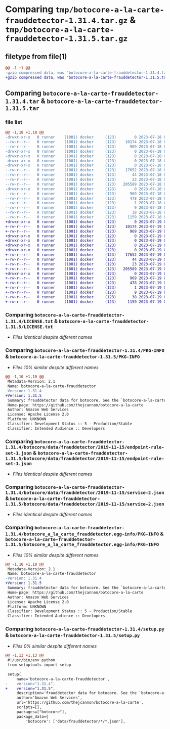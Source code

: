 # Comparing `tmp/botocore-a-la-carte-frauddetector-1.31.4.tar.gz` & `tmp/botocore-a-la-carte-frauddetector-1.31.5.tar.gz`

## filetype from file(1)

```diff
@@ -1 +1 @@
-gzip compressed data, was "botocore-a-la-carte-frauddetector-1.31.4.tar", last modified: Tue Jul 18 01:55:17 2023, max compression
+gzip compressed data, was "botocore-a-la-carte-frauddetector-1.31.5.tar", last modified: Wed Jul 19 02:43:58 2023, max compression
```

## Comparing `botocore-a-la-carte-frauddetector-1.31.4.tar` & `botocore-a-la-carte-frauddetector-1.31.5.tar`

### file list

```diff
@@ -1,18 +1,18 @@
-drwxr-xr-x   0 runner    (1001) docker     (123)        0 2023-07-18 01:55:17.596255 botocore-a-la-carte-frauddetector-1.31.4/
--rw-r--r--   0 runner    (1001) docker     (123)    10174 2023-07-18 01:55:17.000000 botocore-a-la-carte-frauddetector-1.31.4/LICENSE.txt
--rw-r--r--   0 runner    (1001) docker     (123)      969 2023-07-18 01:55:17.596255 botocore-a-la-carte-frauddetector-1.31.4/PKG-INFO
-drwxr-xr-x   0 runner    (1001) docker     (123)        0 2023-07-18 01:55:17.596255 botocore-a-la-carte-frauddetector-1.31.4/botocore/
-drwxr-xr-x   0 runner    (1001) docker     (123)        0 2023-07-18 01:55:17.596255 botocore-a-la-carte-frauddetector-1.31.4/botocore/data/
-drwxr-xr-x   0 runner    (1001) docker     (123)        0 2023-07-18 01:55:17.596255 botocore-a-la-carte-frauddetector-1.31.4/botocore/data/frauddetector/
-drwxr-xr-x   0 runner    (1001) docker     (123)        0 2023-07-18 01:55:17.596255 botocore-a-la-carte-frauddetector-1.31.4/botocore/data/frauddetector/2019-11-15/
--rw-r--r--   0 runner    (1001) docker     (123)    17652 2023-07-18 01:54:50.000000 botocore-a-la-carte-frauddetector-1.31.4/botocore/data/frauddetector/2019-11-15/endpoint-rule-set-1.json
--rw-r--r--   0 runner    (1001) docker     (123)       44 2023-07-18 01:54:50.000000 botocore-a-la-carte-frauddetector-1.31.4/botocore/data/frauddetector/2019-11-15/examples-1.json
--rw-r--r--   0 runner    (1001) docker     (123)       23 2023-07-18 01:54:50.000000 botocore-a-la-carte-frauddetector-1.31.4/botocore/data/frauddetector/2019-11-15/paginators-1.json
--rw-r--r--   0 runner    (1001) docker     (123)   205589 2023-07-18 01:54:50.000000 botocore-a-la-carte-frauddetector-1.31.4/botocore/data/frauddetector/2019-11-15/service-2.json
-drwxr-xr-x   0 runner    (1001) docker     (123)        0 2023-07-18 01:55:17.596255 botocore-a-la-carte-frauddetector-1.31.4/botocore_a_la_carte_frauddetector.egg-info/
--rw-r--r--   0 runner    (1001) docker     (123)      969 2023-07-18 01:55:17.000000 botocore-a-la-carte-frauddetector-1.31.4/botocore_a_la_carte_frauddetector.egg-info/PKG-INFO
--rw-r--r--   0 runner    (1001) docker     (123)      478 2023-07-18 01:55:17.000000 botocore-a-la-carte-frauddetector-1.31.4/botocore_a_la_carte_frauddetector.egg-info/SOURCES.txt
--rw-r--r--   0 runner    (1001) docker     (123)        1 2023-07-18 01:55:17.000000 botocore-a-la-carte-frauddetector-1.31.4/botocore_a_la_carte_frauddetector.egg-info/dependency_links.txt
--rw-r--r--   0 runner    (1001) docker     (123)        9 2023-07-18 01:55:17.000000 botocore-a-la-carte-frauddetector-1.31.4/botocore_a_la_carte_frauddetector.egg-info/top_level.txt
--rw-r--r--   0 runner    (1001) docker     (123)       38 2023-07-18 01:55:17.596255 botocore-a-la-carte-frauddetector-1.31.4/setup.cfg
--rw-r--r--   0 runner    (1001) docker     (123)     1159 2023-07-18 01:55:17.000000 botocore-a-la-carte-frauddetector-1.31.4/setup.py
+drwxr-xr-x   0 runner    (1001) docker     (123)        0 2023-07-19 02:43:58.943533 botocore-a-la-carte-frauddetector-1.31.5/
+-rw-r--r--   0 runner    (1001) docker     (123)    10174 2023-07-19 02:43:58.000000 botocore-a-la-carte-frauddetector-1.31.5/LICENSE.txt
+-rw-r--r--   0 runner    (1001) docker     (123)      969 2023-07-19 02:43:58.943533 botocore-a-la-carte-frauddetector-1.31.5/PKG-INFO
+drwxr-xr-x   0 runner    (1001) docker     (123)        0 2023-07-19 02:43:58.943533 botocore-a-la-carte-frauddetector-1.31.5/botocore/
+drwxr-xr-x   0 runner    (1001) docker     (123)        0 2023-07-19 02:43:58.943533 botocore-a-la-carte-frauddetector-1.31.5/botocore/data/
+drwxr-xr-x   0 runner    (1001) docker     (123)        0 2023-07-19 02:43:58.943533 botocore-a-la-carte-frauddetector-1.31.5/botocore/data/frauddetector/
+drwxr-xr-x   0 runner    (1001) docker     (123)        0 2023-07-19 02:43:58.943533 botocore-a-la-carte-frauddetector-1.31.5/botocore/data/frauddetector/2019-11-15/
+-rw-r--r--   0 runner    (1001) docker     (123)    17652 2023-07-19 02:43:32.000000 botocore-a-la-carte-frauddetector-1.31.5/botocore/data/frauddetector/2019-11-15/endpoint-rule-set-1.json
+-rw-r--r--   0 runner    (1001) docker     (123)       44 2023-07-19 02:43:32.000000 botocore-a-la-carte-frauddetector-1.31.5/botocore/data/frauddetector/2019-11-15/examples-1.json
+-rw-r--r--   0 runner    (1001) docker     (123)       23 2023-07-19 02:43:32.000000 botocore-a-la-carte-frauddetector-1.31.5/botocore/data/frauddetector/2019-11-15/paginators-1.json
+-rw-r--r--   0 runner    (1001) docker     (123)   205589 2023-07-19 02:43:32.000000 botocore-a-la-carte-frauddetector-1.31.5/botocore/data/frauddetector/2019-11-15/service-2.json
+drwxr-xr-x   0 runner    (1001) docker     (123)        0 2023-07-19 02:43:58.943533 botocore-a-la-carte-frauddetector-1.31.5/botocore_a_la_carte_frauddetector.egg-info/
+-rw-r--r--   0 runner    (1001) docker     (123)      969 2023-07-19 02:43:58.000000 botocore-a-la-carte-frauddetector-1.31.5/botocore_a_la_carte_frauddetector.egg-info/PKG-INFO
+-rw-r--r--   0 runner    (1001) docker     (123)      478 2023-07-19 02:43:58.000000 botocore-a-la-carte-frauddetector-1.31.5/botocore_a_la_carte_frauddetector.egg-info/SOURCES.txt
+-rw-r--r--   0 runner    (1001) docker     (123)        1 2023-07-19 02:43:58.000000 botocore-a-la-carte-frauddetector-1.31.5/botocore_a_la_carte_frauddetector.egg-info/dependency_links.txt
+-rw-r--r--   0 runner    (1001) docker     (123)        9 2023-07-19 02:43:58.000000 botocore-a-la-carte-frauddetector-1.31.5/botocore_a_la_carte_frauddetector.egg-info/top_level.txt
+-rw-r--r--   0 runner    (1001) docker     (123)       38 2023-07-19 02:43:58.943533 botocore-a-la-carte-frauddetector-1.31.5/setup.cfg
+-rw-r--r--   0 runner    (1001) docker     (123)     1159 2023-07-19 02:43:58.000000 botocore-a-la-carte-frauddetector-1.31.5/setup.py
```

### Comparing `botocore-a-la-carte-frauddetector-1.31.4/LICENSE.txt` & `botocore-a-la-carte-frauddetector-1.31.5/LICENSE.txt`

 * *Files identical despite different names*

### Comparing `botocore-a-la-carte-frauddetector-1.31.4/PKG-INFO` & `botocore-a-la-carte-frauddetector-1.31.5/PKG-INFO`

 * *Files 10% similar despite different names*

```diff
@@ -1,10 +1,10 @@
 Metadata-Version: 2.1
 Name: botocore-a-la-carte-frauddetector
-Version: 1.31.4
+Version: 1.31.5
 Summary: frauddetector data for botocore. See the `botocore-a-la-carte` package for more info.
 Home-page: https://github.com/thejcannon/botocore-a-la-carte
 Author: Amazon Web Services
 License: Apache License 2.0
 Platform: UNKNOWN
 Classifier: Development Status :: 5 - Production/Stable
 Classifier: Intended Audience :: Developers
```

### Comparing `botocore-a-la-carte-frauddetector-1.31.4/botocore/data/frauddetector/2019-11-15/endpoint-rule-set-1.json` & `botocore-a-la-carte-frauddetector-1.31.5/botocore/data/frauddetector/2019-11-15/endpoint-rule-set-1.json`

 * *Files identical despite different names*

### Comparing `botocore-a-la-carte-frauddetector-1.31.4/botocore/data/frauddetector/2019-11-15/service-2.json` & `botocore-a-la-carte-frauddetector-1.31.5/botocore/data/frauddetector/2019-11-15/service-2.json`

 * *Files identical despite different names*

### Comparing `botocore-a-la-carte-frauddetector-1.31.4/botocore_a_la_carte_frauddetector.egg-info/PKG-INFO` & `botocore-a-la-carte-frauddetector-1.31.5/botocore_a_la_carte_frauddetector.egg-info/PKG-INFO`

 * *Files 10% similar despite different names*

```diff
@@ -1,10 +1,10 @@
 Metadata-Version: 2.1
 Name: botocore-a-la-carte-frauddetector
-Version: 1.31.4
+Version: 1.31.5
 Summary: frauddetector data for botocore. See the `botocore-a-la-carte` package for more info.
 Home-page: https://github.com/thejcannon/botocore-a-la-carte
 Author: Amazon Web Services
 License: Apache License 2.0
 Platform: UNKNOWN
 Classifier: Development Status :: 5 - Production/Stable
 Classifier: Intended Audience :: Developers
```

### Comparing `botocore-a-la-carte-frauddetector-1.31.4/setup.py` & `botocore-a-la-carte-frauddetector-1.31.5/setup.py`

 * *Files 0% similar despite different names*

```diff
@@ -1,13 +1,13 @@
 #!/usr/bin/env python
 from setuptools import setup
 
 setup(
     name='botocore-a-la-carte-frauddetector',
-    version="1.31.4",
+    version="1.31.5",
     description='frauddetector data for botocore. See the `botocore-a-la-carte` package for more info.',
     author='Amazon Web Services',
     url='https://github.com/thejcannon/botocore-a-la-carte',
     scripts=[],
     packages=["botocore"],
     package_data={
         'botocore': ['data/frauddetector/*/*.json'],
```

